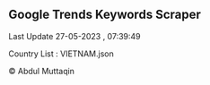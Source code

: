 

## Google Trends Keywords Scraper 
 
Last Update 27-05-2023 , 07:39:49

Country List :
VIETNAM.json



© Abdul Muttaqin 
